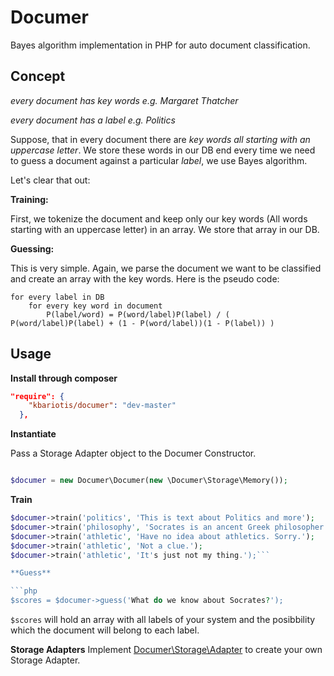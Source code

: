 Documer
==============
Bayes algorithm implementation in PHP for auto document classification.

Concept
-----------------------------

_every document has key words e.g. *Margaret Thatcher*_

_every document has a label e.g. *Politics*_

Suppose, that in every document there are *key words all starting with an uppercase letter*. We store these words in our DB end every time we need to guess a document against a particular *label*, we use Bayes algorithm.

Let's clear that out:

**Training:**

First, we tokenize the document and keep only our key words (All words starting with an uppercase letter) in an array. We store that array in our DB.

**Guessing:**

This is very simple. Again, we parse the document we want to be classified and create an array with the key words. Here is the pseudo code:

	for every label in DB
		for every key word in document
			P(label/word) = P(word/label)P(label) /	( P(word/label)P(label) + (1 - P(word/label))(1 - P(label)) )

Usage
------------
**Install through composer**

```json
"require": {
    "kbariotis/documer": "dev-master"
  },
```

**Instantiate**

Pass a Storage Adapter object to the Documer Constructor.

```php

$documer = new Documer\Documer(new \Documer\Storage\Memory());
```

**Train**

```php
$documer->train('politics', 'This is text about Politics and more');
$documer->train('philosophy', 'Socrates is an ancent Greek philosopher');
$documer->train('athletic', 'Have no idea about athletics. Sorry.');
$documer->train('athletic', 'Not a clue.');
$documer->train('athletic', 'It's just not my thing.');```

**Guess**

```php
$scores = $documer->guess('What do we know about Socrates?');
```

`$scores` will hold an array with all labels of your system and the posibbility which the document will belong to
each label.

**Storage Adapters**
Implement [Documer\Storage\Adapter](src/Storage/Adapter.php) to create your own Storage Adapter.
